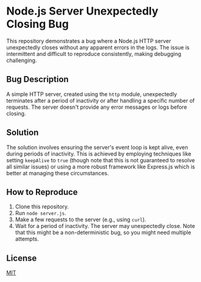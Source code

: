 # Node.js Server Unexpectedly Closing Bug

This repository demonstrates a bug where a Node.js HTTP server unexpectedly closes without any apparent errors in the logs.  The issue is intermittent and difficult to reproduce consistently, making debugging challenging.

## Bug Description

A simple HTTP server, created using the `http` module, unexpectedly terminates after a period of inactivity or after handling a specific number of requests.  The server doesn't provide any error messages or logs before closing. 

## Solution

The solution involves ensuring the server's event loop is kept alive, even during periods of inactivity.  This is achieved by employing techniques like setting `keepAlive` to `true` (though note that this is not guaranteed to resolve all similar issues) or using a more robust framework like Express.js which is better at managing these circumstances.

## How to Reproduce

1. Clone this repository.
2. Run `node server.js`.
3. Make a few requests to the server (e.g., using `curl`).
4. Wait for a period of inactivity. The server may unexpectedly close.  Note that this might be a non-deterministic bug, so you might need multiple attempts.

## License

[MIT](LICENSE)